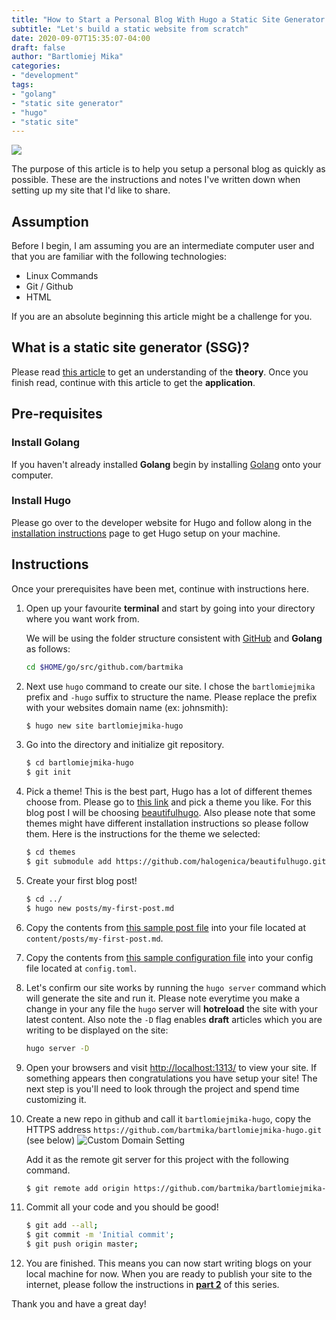 ```yaml
---
title: "How to Start a Personal Blog With Hugo a Static Site Generator Written in Go (Part 1)"
subtitle: "Let's build a static website from scratch"
date: 2020-09-07T15:35:07-04:00
draft: false
author: "Bartlomiej Mika"
categories:
- "development"
tags:
- "golang"
- "static site generator"
- "hugo"
- "static site"
---
```


![](/img/2020/09/07-hugo-banner.jpeg)

The purpose of this article is to help you setup a personal blog as quickly as possible. These are the instructions and notes I've written down when setting up my site that I'd like to share.

<!--more-->

## Assumption
Before I begin, I am assuming you are an intermediate computer user and that you are familiar with the following technologies:

* Linux Commands
* Git / Github
* HTML

If you are an absolute beginning this article might be a challenge for you.

## What is a static site generator (SSG)?

Please read [this article](https://www.netlify.com/blog/2020/04/14/what-is-a-static-site-generator-and-3-ways-to-find-the-best-one/) to get an understanding of the **theory**. Once you finish read, continue with this article to get the **application**.

## Pre-requisites

### Install Golang

If you haven't already installed **Golang** begin by installing [Golang](https://golang.org/doc/install) onto your computer.

### Install Hugo

Please go over to the developer website for Hugo and follow along in the [installation instructions](https://gohugo.io/getting-started/installing/) page to get Hugo setup on your machine.

## Instructions
Once your prerequisites have been met, continue with instructions here.

1. Open up your favourite **terminal** and start by going into your directory where you want work from.

   We will be using the folder structure consistent with [GitHub](https://github.com) and **Golang** as follows:

      ```bash
      cd $HOME/go/src/github.com/bartmika
      ```

2. Next use ``hugo`` command to create our site. I chose the ``bartlomiejmika`` prefix and ``-hugo`` suffix to structure the name. Please replace the prefix with your websites domain name (ex: johnsmith):

      ```bash
      $ hugo new site bartlomiejmika-hugo
      ```

3. Go into the directory and initialize git repository.
      ```bash
      $ cd bartlomiejmika-hugo
      $ git init
      ```

4. Pick a theme! This is the best part, Hugo has a lot of different themes choose from. Please go to [this link](https://themes.gohugo.io/) and pick a theme you like. For this blog post I will be choosing [beautifulhugo](https://robertheaton.com/a-blogging-style-guide-vol-2/). Also please note that some themes might have different installation instructions so please follow them. Here is the instructions for the theme we selected:

      ```bash
      $ cd themes
      $ git submodule add https://github.com/halogenica/beautifulhugo.git beautifulhugo
      ```

5. Create your first blog post!

      ```bash
      $ cd ../
      $ hugo new posts/my-first-post.md
      ```

6. Copy the contents from [this sample post file](https://raw.githubusercontent.com/halogenica/beautifulhugo/master/exampleSite/content/post/2015-01-04-first-post.md) into your file located at ``content/posts/my-first-post.md``.

7. Copy the contents from [this sample configuration file](https://raw.githubusercontent.com/halogenica/beautifulhugo/master/exampleSite/config.toml) into your config file located at ``config.toml``.

8. Let's confirm our site works by running the ``hugo server`` command which will generate the site and run it. Please note everytime you make a change in your any file the ``hugo`` server will **hotreload** the site with your latest content. Also note the ``-D`` flag enables **draft** articles which you are writing to be displayed on the site:

      ```bash
      hugo server -D
      ```

9. Open your browsers and visit [http://localhost:1313/](http://localhost:1313/) to view your site. If something appears then congratulations you have setup your site! The next step is you'll need to look through the project and spend time customizing it.

10. Create a new repo in github and call it ``bartlomiejmika-hugo``, copy the HTTPS address ``https://github.com/bartmika/bartlomiejmika-hugo.git`` (see below) ![Custom Domain Setting](/img/2020/09/2-1.png)

    Add it as the remote git server for this project with the following command.

      ```bash
      $ git remote add origin https://github.com/bartmika/bartlomiejmika-hugo.git
      ```

11. Commit all your code and you should be good!

      ```bash
      $ git add --all;
      $ git commit -m 'Initial commit';
      $ git push origin master;
      ```

12. You are finished. This means you can now start writing blogs on your local machine for now. When you are ready to publish your site to the internet, please follow the instructions in **[part 2](/posts/2020/how-to-start-a-personal-blog-with-hugo-a-static-site-generator-written-in-go-part-2/)** of this series.

Thank you and have a great day!
